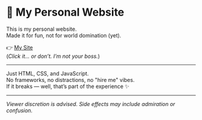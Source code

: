 # 🔵 My Personal Website

This is my personal website.  
Made it for fun, not for world domination (yet).

👉 [My Site](https://aditya-dalai.github.io/mysite/)  
(*Click it... or don’t. I’m not your boss.*)

---

Just HTML, CSS, and JavaScript.  
No frameworks, no distractions, no "hire me" vibes.  
If it breaks — well, that’s part of the experience ✨

---

_Viewer discretion is advised. Side effects may include admiration or confusion._


